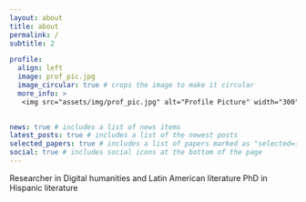 ```yaml
---
layout: about
title: about
permalink: /
subtitle: 2

profile:
  align: left
  image: prof_pic.jpg
  image_circular: true # crops the image to make it circular
  more_info: >
   <img src="assets/img/prof_pic.jpg" alt="Profile Picture" width="300" height="200">
    

news: true # includes a list of news items
latest_posts: true # includes a list of the newest posts
selected_papers: true # includes a list of papers marked as "selected={true}"
social: true # includes social icons at the bottom of the page
---
```


Researcher in Digital humanities and Latin American literature
PhD in Hispanic literature 


